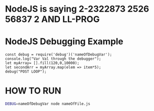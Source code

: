 # NodeJS is saying 2-2322873 2526 56837 2 AND LL-PROG

# NodeJS Debugging Example
```node
const debug = require('debug')('nameOfDebugVar');
console.log("Var Val through the debugger");
let myArray= [].fill(120,0,10000);
let secondArr = myArray.map(elem => item*5);
debug("POST LOOP");
```

# HOW TO RUN
```bash
DEBUG=nameOfDebugVar node nameOfFile.js
```
